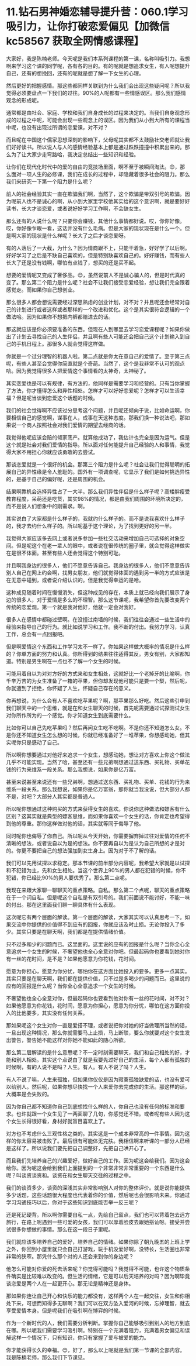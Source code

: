 # 11.钻石男神婚恋辅导提升营：060.1学习吸引力，让你打破恋爱偏见【加微信 kc58567 获取全网情感课程】

大家好，我是陈楠老师。今天呢是我们本系列课程的第一课，名称叫吸引力。我想啊来学习这个课的同学呢，各有各的目的。有的呢就是想追求女生，有人呢想提升自己，还有的想挽回，还有的呢就是想了解一下女生的心理。

然后更好的把握感情。那这些都同样关联到为什么我们会出现这些疑问呢？所以我觉得必须要盘点一下我们的过往。90%的人呢都有一些情感误区。那么我们感情观念的形成呢。

通常都是由社会、家庭、学校和我们自身成长的过程来决定的。当我们自身观念形成的过程之中呢，可能会出现一些观念上的误区。因为我们从小到大所有的课程当中呢，也没有出现过所谓的恋爱课，对不对？

而且呢在中国这个儒家思想深刻的影响下，父母呢其实都不太鼓励社交老师就让我们好好读书。所以说人与人的感情经验基本上都是通过跌跌撞撞中积累出来的。那么为了让大家少走弯路哈，我决定总结出一些知识和经验。

让你们在现代化时代中的爱的自由的竞技场里面，啊不至于被瞬间淘汰。😊，那么面对一项人生的必修课，我们在成长的过程中，却隐藏着很多社会的阻力。那么我们来研究一下第一个阻力是什么呢？

前人的社会经验其实一直在欺骗我们啊，当然了，这个欺骗是带双引号的欺骗。因为呢前人也不是诚心的啊，从小到大家里学校他其实给的这个意识啊，就是要好好读书，长大才谈恋爱，或者说好好学习工作啊，不会缺女生。

那么还有的人说什么呢？只要你会赚钱，其他什么事情都好说。哎，你你好像。哎，你好像乍眼一看，这话并没有什么毛病。但是大家的现状现在是什么一个。但是啊大家的现状是什么样呢？长大了之后才谈恋爱呀。

有的人落后了一大截，为什么？因为情商跟不上，只能干着急，好好学了以后啊。好好学习了之后是不缺自己喜欢的，但是特别缺喜欢自己的。好好赚钱，而有些人长大了还是没有钱啊，哪怕有点钱了，想买的还是买不起。

想要的爱情呢又变成了奢侈品。😊，虽然说前人不是诚心骗人的，但是时代真的变了。那么第二个阻力是什么呢？社会不让我们接受恋爱经验，想让我们完全跟着感觉走。而如果你自己想创业。

那么很多人都会想说需要经过深思熟虑的创业计划，对不对？并且呢还会经常对自己的计划进行或者这样或者那样的一个改进和优化。这个是其实很符合逻辑的一个做法哈。因为如果你不想把内裤都赔进去的话。

那这就应该是你必须要准备的东西。但现在人到哪里去学习恋爱课程呢？如果你做出了计划去寻找自己的人生伴侣，并且啊有些人可能还会把自己这个计划输入到自己的手机日程上。那很多人就会觉得这样做。

你就是一个过分理智的机器人啦。第二点就是你太在意自己的爱情了。至于第三点呢，有些人甚至会觉得你简直就是个奇葩。当然了，这个是我非常不认可的观点哈。因为我觉得很多人把爱情这个事情看的太神奇，太神秘了。

其实恋爱也是可以有规律，有方法的，他同样是需要学习和经营的。只有当你掌握了方法，你才懂得怎么和异性相处。怎样才可以好好恋爱呢？怎样才可以生活幸福？但是呢当谈到恋爱这个话题的时候。

我们的社会觉得啊不应该过分思考这个问题，并且呢还倾向于说，比如命运啊，你要相信自己的感觉啊，谋事在人，成事在天这种态度。那我们换一种说法吧，那如果说一个商人按照社会对我们爱情的期望去经商的话。

我觉得他呢应该会赔的倾家荡产。就算他成功了，我估计也完全是因为运气。但是这个就是社会对我们爱情的指导。所以面对任何能提升自己经验的人和事情，我觉得大家不用担心你就应该勇敢的去尝试。

那谈恋爱就是一个很好的机会。那第三个阻力是什么呢？社会让我们觉得聪明的拓展自己的异性缘是令人羞耻的。国外有一项调查呢，它显示了我们是如何挑选异性的，是基于自己的偏好呢，还是周围的机会。

结果啊靠机会选择异性占了一大半。那么我们异性伴侣是什么样子呢？高矮胖瘦受教育程度，呆萌还是吃货，其实98%的情况，都是由我们周围的环境所决定的，而不是说人们想象中的刚需求。啊。

其实说白了大家都是什么样子的，我就约什么样子的。而不是说我喜欢什么样子的，我才去约什么样子的。所以呢基于这个理论，为了找到更好的另一半。

我觉得大家应该多去网上或者说多参加一些社交活动来增加自己可选择的对象空间。但是呢这个在老一辈人的眼中，或者说在很传统的圈子里，就会觉得这样做实在是很不体面。甚至有些人还会觉得这个特别可耻。

并且啊我身边的很多人，他们不愿意告诉自己。我身边的很多人，他们不愿意告诉别人自己在网上约会啊，找男女朋友，他们就觉得体面的遇到另一半的方式应该是在无意中碰到，或者说介绍认识的。但是我觉得幸运的是哈。

这种成见随着时间在慢慢消失，但这种成见的存在，本质上就已经向我们展示了身边的很多人，对于爱情是多么的不理智。那么这节课呢，我希望你首先要改变两个传统的恋爱观。第一个就是我对他好，他就一定会对我好。

很多人在感情中都碰过壁啊。在没撞过南墙的时候，我们往往会通过一些生活中的经验来指导自己的行为。就比如说学习和工作。我不断的付出。我努力学习，认真工作，总会有一点回报吧。

但是啊爱情这个东西和工作学习太不一样了。你如果这样做大概率的情况是什么样的？你单方面的努力和认真。你所得到的结果往往适得其反。男女有别，大家都知道。特别是男生啊在一点也不了解一个女生的时候。

可能用着自以为对对方好的方式来和女生相处，这就好比一个老掉牙的比喻啊，你千辛万苦的为女生准备了一箱的苹果，但你却发现他可能只是要一个梨，然后呢，你就遭到了拒绝，你怀疑了人生，怀疑自己存在的意义。

你再想说，为什么会有人不喜欢吃苹果呢？啊，那苹果那么好吃。然后这些引申到我们聊天中的一个思维，就是在和女生聊天的时候，首先呢需要通过试探测试女生对你所作所为的一个感觉。你才知道女生到底需要什么。

比如你可以自己先吃苹果吗？然后再问女生吃不吃啊。不是你还不知道怎么女。不是你还不知道女生怎么想的时候，你就已经准备好了一堆苹果，你想感动她，但其实呢你只是感动了自己。

所以啊你想要通过对他好来追求一个女生，想感动她，想让对方喜欢上你这个做法几乎不可能实现。当然了哈，甚至还有一些兄弟啊想通过送东西、买礼物、买单花钱的行为来维系一段关系。那么我想说，如果你是亿万富。

甚至来说甚至来说还有一些兄弟啊，想通过送东西、买礼物、买单、花钱的行为来维系一段关系。那么我想说，如果你是亿万富翁，那你就当我没说，但大部分人都不是，对吧？大部分人其实都是普通人。

所以呢你想通过这种购买的方式来获得女生的喜欢。你说你这种做法和嫖客有什么区别？这其实就是典型的嫖客思维，而如果你喜欢一个女生的话，你肯定也希望得到他的尊重。那你这样做对他的话，其实就等同于侮辱了他。

同时呢你也侮辱了你自己。所以呢从今天开始，你需要摒弃掉过往对爱情的任何不清晰的想法，或者说自以为是的想法。你不要再自以为是认为自己所想的才是对的。你更不要把自己的想法强加到女生身上。因为对于不了解的话。

我们可以先用试探以求稳定。那本节课的前半部分内容呢，我希望大家就是以试探和不犯错为主，先和女生相处。当这个世界上90%的男人都在犯错的时候，你不犯错，你已经比90%的男人要优秀了。那么第二点呢。

我现在来跟大家聊一聊聊天的重点策略。自私。那么第二个点呢，聊天的重点策略在于一个词自私。但是呢这个自私是有双引号的。我们前面说不能讨好，不能一味的付出。那在这里面我们聊一聊具体有什么表现。

这次呢它有两个层面的解读。第一个层面的解读，大家其实可以认真思考一下。如果交流中你提供的价值得不到应有的回报，你就应该及时止损。无论你投入了多少。其实只要是在聊天啊，我们都是在提供情绪价值。

只不过多和少的问题而已。这里面的。这里说的应有的回报是什么呢？当你全心全意追求一个女生的时候，不奢望他也全心全意对你吧。但最起码你也要看到她对你有一丝的花时间，是不是？如果他愿意为你花钱，花时间。

愿意为你担心，愿意为你分忧，哪怕你在这方面比她投入的要多。更多一点其实。其实只要是在聊天啊，我们都在提供价值，只不过是多喝少的问题而已。这里说的应有的回报是什么呢？当你全心全意追求一个女生的时候。

不奢望他也全心全意对你，但最起码你也要看到他对你有一丝的花时间，对不对？如果他愿意为你花钱，花时间，愿意为你担心，愿意为你分忧，哪怕在这方面你投入的比他要多，其实没有任何关系。

那如果呢这个女生对你一直是爱搭不理，或者说把你对她的好当做理所当然的话，一旦出现这种情况，那么你就需要马上止损，马上断联，要么你就要对这个女生发出警告，警告她不能这样对你她不能如此的随心所欲。

那么第二层解读的是什么意思呢？不一定时刻需要聊天，我们和自己相处的好，才能和别人相处。其实这个点说白了就是我要先过好自己的生活，每个人都有孤独的时候啊，有的人说不是吗？人生。有人。有人不说了吗？人生。

有人不说了嘛，人生来孤独，但如果你仅仅是因为寂寞孤独缺爱的话，也没有爱可以给别人。然后呢，如果你想尽快找一个人来爱你去完成你的生活。那这样的话，大概率是会失败的。

因为你自己都不知道你自己到底想找什么样的人，你自己也没有任何的标准和要求。也许就跟一个女生见了一两面聊了几句，你感觉还不错。或者呢有些人因为这个女生长得很好看，身材好就盲目喜欢上了。

对方也不考虑什么三观性格之类的。其实这是一个成本非常高的一件事情。因为这样的你太容易被击败了。最后很有可能体无完肤。我相信啊来听课的一部分人已经是这样了。所以说我们要先把自己调整好，先把自己哄开心了。

而且我们先培养自己的兴趣爱好，做好自己的工作。因为呢这会给我们。因为这会给你。因为呢这会给到我们上面提到的一个非常非常非常重要的一个东西是什么呢？叫谈资谈资和。谈资在和女生聊天交往的过程之中。

我们的谈资多少，谈资的深浅其实非常影响别人对你的整体评价。就是说你能提供多少话题，这些话题很大程度也代表着你的价值，然后呢也会很影响未来。你通过学习沟通技巧以后，你对于这些知识到底能否举一反三呢？

还是死记硬背。所以啊你需要自私一点，先给自己留点，我们也可以背着包去远方旅行，在路上呢遇到一些可爱的女孩，我们可以厚着脸皮去跟她搭讪呀。接受并尝试很多你想做的事情。那么在这一段日子里呢。

我们就应该多培养自己的爱好，培养自己的情绪。如果你除了朝九晚五的上班上学之外，你回到小屋里就只会自己打游戏，玩手机没爱好啊，没特长，生活圈也非常非常的狭窄。那凭什么那个对的人还会来到你的身边呢？

他怎么可能对你爱的死去活来呢？你觉得可能吗？我觉得不可能，也许这个物质条件确实是比较难以改变的。但生活的情绪，它是可以后天培养的对吗？因为啊毕竟谈恋爱是两个人在一起更开心。那无论是精神还是身体。

那如果你连让自己开心和快乐的能力都没有，这样两个人在一起交往，女生和你相处下来，可想而知得多无聊啊？我们可以在双方坠入爱河的时候，忘掉理智，就去享受爱情本身。但是呢我们在吸引啊在博弈的时候。

作为一个新时代的人，我们需要分析判断。掌握你自己能够吸引到别人的地方到底在哪。所以呢我们需要学习吸引啊。特别在一个充满着阻力，充满着男女偏见和误解这样一个情况下，只有知识，你只有掌握了爱与被爱的能力。

你才能获得长久的幸福。😊，好了，那么以上呢就是我们第一节课的全部内容。我是陈楠老师，那么我们下节课见。

